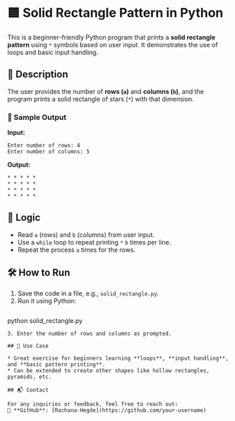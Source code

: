 # 🟦 Solid Rectangle Pattern in Python

This is a beginner-friendly Python program that prints a **solid rectangle pattern** using `*` symbols based on user input. It demonstrates the use of loops and basic input handling.

## 📌 Description

The user provides the number of **rows (`a`)** and **columns (`b`)**, and the program prints a solid rectangle of stars (`*`) with that dimension.

### 🧾 Sample Output

**Input:**

```
Enter number of rows: 4  
Enter number of columns: 5
```

**Output:**

```
* * * * *  
* * * * *  
* * * * *  
* * * * *  
```

## 🧠 Logic

* Read `a` (rows) and `b` (columns) from user input.
* Use a `while` loop to repeat printing `*` `b` times per line.
* Repeat the process `a` times for the rows.

## 🛠️ How to Run

1. Save the code in a file, e.g., `solid_rectangle.py`.
2. Run it using Python:
   ```bash
python solid_rectangle.py
```
3. Enter the number of rows and columns as prompted.

## 🎯 Use Case

* Great exercise for beginners learning **loops**, **input handling**, and **basic pattern printing**.
* Can be extended to create other shapes like hollow rectangles, pyramids, etc.

## 📬 Contact  

For any inquiries or feedback, feel free to reach out:    
🔗 **GitHub**: [Rachana-Hegde](https://github.com/your-username)  
